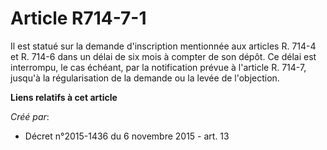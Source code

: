 # Article R714-7-1

Il est statué sur la demande d'inscription mentionnée aux articles R. 714-4 et R. 714-6 dans un délai de six mois à compter
de son dépôt. Ce délai est interrompu, le cas échéant, par la notification prévue à l'article R. 714-7, jusqu'à la
régularisation de la demande ou la levée de l'objection.

**Liens relatifs à cet article**

_Créé par_:

  - Décret n°2015-1436 du 6 novembre 2015 - art. 13
